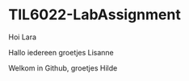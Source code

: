 # TIL6022-LabAssignment
Hoi Lara

Hallo iedereen groetjes Lisanne

Welkom in Github, groetjes Hilde
